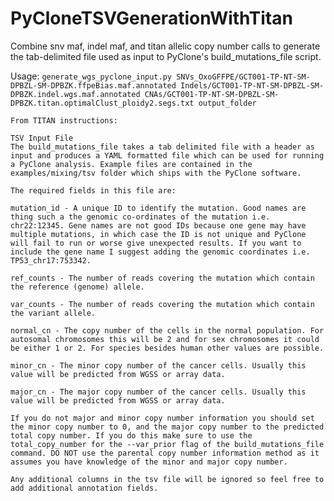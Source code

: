 # PyCloneTSVGenerationWithTitan
Combine snv maf, indel maf, and titan allelic copy number calls to generate the tab-delimited file used as input to
PyClone's build_mutations_file script.

Usage:
    `generate_wgs_pyclone_input.py
        SNVs_OxoGFFPE/GCT001-TP-NT-SM-DPBZL-SM-DPBZK.ffpeBias.maf.annotated
        Indels/GCT001-TP-NT-SM-DPBZL-SM-DPBZK.indel.wgs.maf.annotated
        CNAs/GCT001-TP-NT-SM-DPBZL-SM-DPBZK.titan.optimalClust_ploidy2.segs.txt
        output_folder`

~~~~~~~~~~~~~~~~~~~~~~~~~~~~~~~~~~~~~~~~~~~~~~~~~~~~~~~~~~~~~~~~~~~~~~~~~~~~~~~~~~~~~~~~~~~~~~~~~~~~~~~~~~~~~~~~~~~~~~~
From TITAN instructions:

TSV Input File
The build_mutations_file takes a tab delimited file with a header as input and produces a YAML formatted file which can be used for running a PyClone analysis. Example files are contained in the examples/mixing/tsv folder which ships with the PyClone software.

The required fields in this file are:

mutation_id - A unique ID to identify the mutation. Good names are thing such a the genomic co-ordinates of the mutation i.e. chr22:12345. Gene names are not good IDs because one gene may have multiple mutations, in which case the ID is not unique and PyClone will fail to run or worse give unexpected results. If you want to include the gene name I suggest adding the genomic coordinates i.e. TP53_chr17:753342.

ref_counts - The number of reads covering the mutation which contain the reference (genome) allele.

var_counts - The number of reads covering the mutation which contain the variant allele.

normal_cn - The copy number of the cells in the normal population. For autosomal chromosomes this will be 2 and for sex chromosomes it could be either 1 or 2. For species besides human other values are possible.

minor_cn - The minor copy number of the cancer cells. Usually this value will be predicted from WGSS or array data.

major_cn - The major copy number of the cancer cells. Usually this value will be predicted from WGSS or array data.

If you do not major and minor copy number information you should set the minor copy number to 0, and the major copy number to the predicted total copy number. If you do this make sure to use the total_copy_number for the --var_prior flag of the build_mutations_file command. DO NOT use the parental copy number information method as it assumes you have knowledge of the minor and major copy number.

Any additional columns in the tsv file will be ignored so feel free to add additional annotation fields.